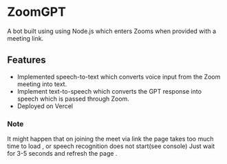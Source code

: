 
# ZoomGPT

A bot built using using Node.js which enters Zooms when provided with a meeting link. 



## Features

- Implemented speech-to-text which converts voice input from the Zoom meeting into text.
- Implement text-to-speech which converts the GPT response into speech which is passed through Zoom.
- Deployed on Vercel



### Note
It might happen that on joining the meet via link the page takes too much time to load , or speech recognition does not start(see console)
Just wait for 3-5 seconds and refresh the page .




